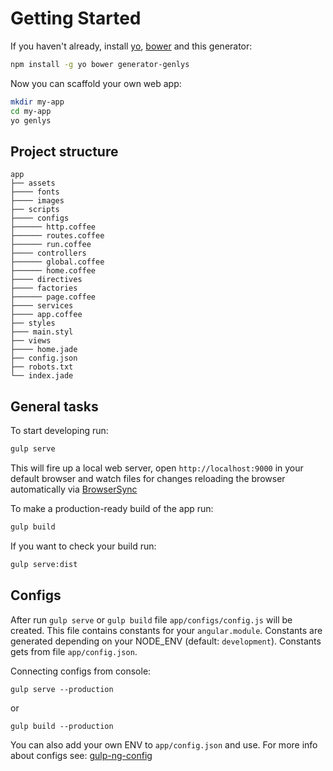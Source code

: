 # Getting Started

If you haven't already, install [yo](https://github.com/yeoman/yo), [bower](http://bower.io/) and this generator:

```sh
npm install -g yo bower generator-genlys
```

Now you can scaffold your own web app:

```sh
mkdir my-app
cd my-app
yo genlys
```

## Project structure
```
app
├── assets
├──── fonts
├──── images
├── scripts
├──── configs
├────── http.coffee
├────── routes.coffee
├────── run.coffee
├──── controllers
├────── global.coffee
├────── home.coffee
├──── directives
├──── factories
├────── page.coffee
├──── services
├──── app.coffee
├── styles
├─── main.styl
├── views
├──── home.jade
├── config.json
├── robots.txt
└── index.jade
```

## General tasks
To start developing run:

```sh
gulp serve
```

This will fire up a local web server, open `http://localhost:9000` in your default browser and watch files for changes reloading the browser automatically via [BrowserSync](http://www.browsersync.io/)


To make a production-ready build of the app run:

```sh
gulp build
```

If you want to check your build run:

```sh
gulp serve:dist
```

## Configs
After run `gulp serve` or `gulp build` file `app/configs/config.js` will be created. This file contains constants for your `angular.module`.
Constants are generated depending on your NODE_ENV (default: `development`). Constants gets from file `app/config.json`.

Connecting configs from console:

```
gulp serve --production
```

or

```
gulp build --production
```

You can also add your own ENV to `app/config.json` and use. For more info about configs see: [gulp-ng-config](https://www.npmjs.com/package/gulp-ng-config)